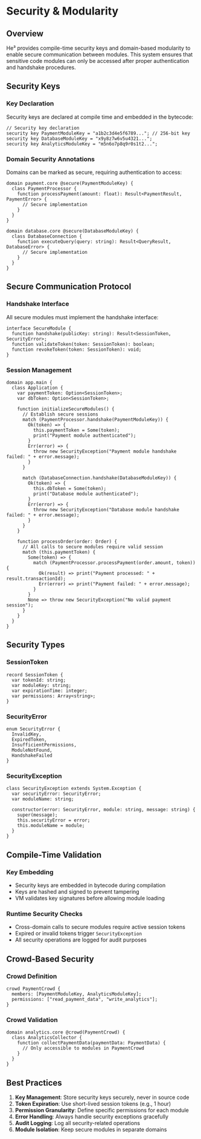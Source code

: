 # Security & Modularity

## Overview

He³ provides compile-time security keys and domain-based modularity to enable secure communication between modules. This system ensures that sensitive code modules can only be accessed after proper authentication and handshake procedures.

## Security Keys

### Key Declaration
Security keys are declared at compile time and embedded in the bytecode:

```he3
// Security key declaration
security key PaymentModuleKey = "a1b2c3d4e5f6789..."; // 256-bit key
security key DatabaseModuleKey = "x9y8z7w6v5u4321...";
security key AnalyticsModuleKey = "m5n6o7p8q9r0s1t2...";
```

### Domain Security Annotations
Domains can be marked as secure, requiring authentication to access:

```he3
domain payment.core @secure(PaymentModuleKey) {
  class PaymentProcessor {
    function processPayment(amount: float): Result<PaymentResult, PaymentError> {
      // Secure implementation
    }
  }
}

domain database.core @secure(DatabaseModuleKey) {
  class DatabaseConnection {
    function executeQuery(query: string): Result<QueryResult, DatabaseError> {
      // Secure implementation
    }
  }
}
```

## Secure Communication Protocol

### Handshake Interface
All secure modules must implement the handshake interface:

```he3
interface SecureModule {
  function handshake(publicKey: string): Result<SessionToken, SecurityError>;
  function validateToken(token: SessionToken): boolean;
  function revokeToken(token: SessionToken): void;
}
```

### Session Management
```he3
domain app.main {
  class Application {
    var paymentToken: Option<SessionToken>;
    var dbToken: Option<SessionToken>;
    
    function initializeSecureModules() {
      // Establish secure sessions
      match (PaymentProcessor.handshake(PaymentModuleKey)) {
        Ok(token) => {
          this.paymentToken = Some(token);
          print("Payment module authenticated");
        }
        Err(error) => {
          throw new SecurityException("Payment module handshake failed: " + error.message);
        }
      }
      
      match (DatabaseConnection.handshake(DatabaseModuleKey)) {
        Ok(token) => {
          this.dbToken = Some(token);
          print("Database module authenticated");
        }
        Err(error) => {
          throw new SecurityException("Database module handshake failed: " + error.message);
        }
      }
    }
    
    function processOrder(order: Order) {
      // All calls to secure modules require valid session
      match (this.paymentToken) {
        Some(token) => {
          match (PaymentProcessor.processPayment(order.amount, token)) {
            Ok(result) => print("Payment processed: " + result.transactionId);
            Err(error) => print("Payment failed: " + error.message);
          }
        }
        None => throw new SecurityException("No valid payment session");
      }
    }
  }
}
```

## Security Types

### SessionToken
```he3
record SessionToken {
  var tokenId: string;
  var moduleKey: string;
  var expirationTime: integer;
  var permissions: Array<string>;
}
```

### SecurityError
```he3
enum SecurityError {
  InvalidKey,
  ExpiredToken,
  InsufficientPermissions,
  ModuleNotFound,
  HandshakeFailed
}
```

### SecurityException
```he3
class SecurityException extends System.Exception {
  var securityError: SecurityError;
  var moduleName: string;
  
  constructor(error: SecurityError, module: string, message: string) {
    super(message);
    this.securityError = error;
    this.moduleName = module;
  }
}
```

## Compile-Time Validation

### Key Embedding
- Security keys are embedded in bytecode during compilation
- Keys are hashed and signed to prevent tampering
- VM validates key signatures before allowing module loading

### Runtime Security Checks
- Cross-domain calls to secure modules require active session tokens
- Expired or invalid tokens trigger `SecurityException`
- All security operations are logged for audit purposes

## Crowd-Based Security

### Crowd Definition
```he3
crowd PaymentCrowd {
  members: [PaymentModuleKey, AnalyticsModuleKey];
  permissions: ["read_payment_data", "write_analytics"];
}
```

### Crowd Validation
```he3
domain analytics.core @crowd(PaymentCrowd) {
  class AnalyticsCollector {
    function collectPaymentData(paymentData: PaymentData) {
      // Only accessible to modules in PaymentCrowd
    }
  }
}
```

## Best Practices

1. **Key Management**: Store security keys securely, never in source code
2. **Token Expiration**: Use short-lived session tokens (e.g., 1 hour)
3. **Permission Granularity**: Define specific permissions for each module
4. **Error Handling**: Always handle security exceptions gracefully
5. **Audit Logging**: Log all security-related operations
6. **Module Isolation**: Keep secure modules in separate domains
